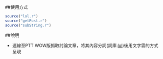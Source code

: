 ##使用方式
```r
source("lol.r")
source("getPost.r")
source("subString.r")
```
##說明
- 連線至PTT WOW版抓取討論文章，將其內容分詞(詞庫:[lol](https://github.com/gn01830657/Rcode/blob/master/data/dict/lol.txt))後用文字雲的方式呈現
